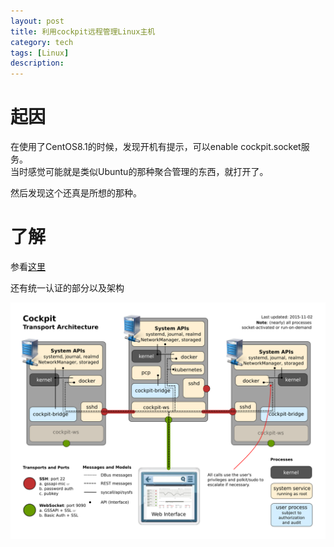 ```yaml
---
layout: post
title: 利用cockpit远程管理Linux主机
category: tech
tags: [Linux]
description: 
---
```


# 起因

在使用了CentOS8.1的时候，发现开机有提示，可以enable cockpit.socket服务。  
当时感觉可能就是类似Ubuntu的那种聚合管理的东西，就打开了。

然后发现这个还真是所想的那种。

# 了解

参看[这里](https://cockpit-project.org/)

还有统一认证的部分以及架构

![架构](/images/tupian/cockpit-transport.png)